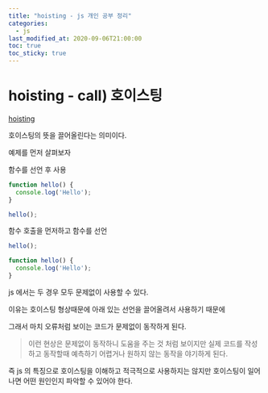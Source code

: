 ```yaml
---
title: "hoisting - js 개인 공부 정리"
categories: 
  - js
last_modified_at: 2020-09-06T21:00:00
toc: true
toc_sticky: true
---
```


# hoisting - call) 호이스팅

[hoisting](https://developer.mozilla.org/ko/docs/Glossary/Hoisting)

호이스팅의 뜻을 끌어올린다는 의미이다.

예제를 먼저 살펴보자

함수를 선언 후 사용
```js
function hello() {
  console.log('Hello');
}

hello();
```

함수 호출을 먼저하고 함수를 선언
```js
hello();

function hello() {
  console.log('Hello');
}
```

js 에서는 두 경우 모두 문제없이 사용할 수 있다.

이유는 호이스팅 형상때문에 아래 있는 선언을 끌어올려서 사용하기 때문에

그래서 마치 오류처럼 보이는 코드가 문제없이 동작하게 된다.

> 이런 현상은 문제없이 동작하니 도움을 주는 것 처럼 보이지만
> 실제 코드를 작성하고 동작할때 예측하기 어렵거나 원하지 않는 동작을 야기하게 된다.

즉 js 의 특징으로 호이스팅을 이해하고 적극적으로 사용하지는 않지만 호이스팅이 일어나면 어떤 원인인지 파악할 수 있어야 한다.

